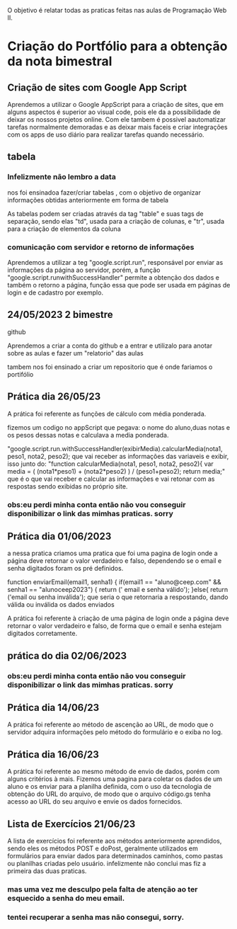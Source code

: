 
O objetivo é relatar todas as praticas feitas nas aulas de Programação Web II.

<h1> Criação do Portfólio para a obtenção da nota bimestral </h1>

<h2> Criação de sites com Google App Script </h2>  
<p> Aprendemos a utilizar o Google AppScript para a criação de sites, que em alguns aspectos é superior ao visual code, pois ele da a possibilidade de deixar os nossos projetos online. Com ele tambem é possivel aautomatizar tarefas normalmente demoradas e as deixar mais faceis e criar integrações com os apps de uso diário para realizar tarefas quando necessário.</p>

<h2> tabela </h2>
<h3>Infelizmente não lembro a data </h3>
<p>nos foi ensinadoa fazer/criar tabelas , com o objetivo de organizar informações obtidas anteriormente em forma de tabela </p>
<p> As tabelas podem ser criadas através da tag "table" e suas tags de separação, sendo elas "td", usada para a criação de colunas, e "tr", usada para a criação de elementos da coluna </p>

<h3> comunicação com servidor e retorno de informações </h3>
<p> Aprendemos a utilizar a teg "google.script.run", responsável por enviar as informações da página ao servidor, porém, a função "google.script.runwithSuccessHandler" permite a obtenção dos dados e também o retorno a página, função essa que pode ser usada em páginas de login e de cadastro por exemplo.

<h2> 24/05/2023 2 bimestre </h2>

<p>github</p> 

<p>Aprendemos a criar a conta do github e a entrar e utilizalo para anotar sobre as aulas e fazer um "relatorio" das aulas </p>
<p>tambem nos foi ensinado a criar um repositorio que é onde fariamos o portifólio</p>

<h2> Prática dia 26/05/23 </h2>
<p> A prática foi referente as funções de cálculo com média ponderada.</p>
 <p> fizemos um codigo no appScript que pegava: o nome do aluno,duas notas e os pesos dessas notas e calculava a media ponderada.</p>

 <p>"google.script.run.withSuccessHandler(exibirMedia).calcularMedia(nota1, peso1, nota2, peso2);
que vai receber as informações das variaveis e exibir, isso junto do:
"function calcularMedia(nota1, peso1, nota2, peso2){ var media = ( (nota1*peso1) + (nota2*peso2) ) / (peso1+peso2); return media;"
que é o que vai receber e calcular as informações e vai retonar com as respostas sendo exibidas no próprio site.</p>
  
  <h3> obs:eu perdi minha conta então não vou conseguir disponibilizar o link das mimhas praticas. sorry</h3>
  
<h2> Prática dia 01/06/2023 </h2>
<p>a nessa pratica criamos uma pratica que foi uma pagina de login onde a página deve retornar o valor verdadeiro e falso, dependendo se o email e senha digitados foram os pré definidos. </p>

<p>function enviarEmail(email1, senha1) { if(email1 == "aluno@ceep.com" && senha1 == "alunoceep2023") { return (' email e senha válido'); }else{ return ('email ou senha inválida');
que seria o que retornaria a respostando, dando válida ou inválida os dados enviados</p>
 
 <p> A prática foi referente à criação de uma página de login onde a página deve retornar o valor verdadeiro e falso, de forma que o email e senha estejam digitados corretamente. <p>
 <h2> prática do dia 02/06/2023</h2>
   
<h3> obs:eu perdi minha conta então não vou conseguir disponibilizar o link das mimhas praticas. sorry</h3>

<h2> Prática dia 14/06/23</h2>
 <p> A prática foi referente ao método de ascenção ao URL, de modo que o servidor adquira informações pelo método do formulário e o exiba no log.</p>

 <h2> Prática dia 16/06/23</h2>
<p> A prática foi referente ao mesmo método de envio de dados, porém com alguns critérios à mais. Fizemos uma pagina para coletar os dados de um aluno e os enviar para a planilha definida, com o uso da tecnologia de obtenção do URL do arquivo, de modo que o arquivo código.gs tenha acesso ao URL do seu arquivo e envie os dados fornecidos.</p>

<h2> Lista de Exercícios 21/06/23</h2>

 <p> A lista de exercícios foi referente aos métodos anteriormente aprendidos, sendo eles os métodos POST e doPost, geralmente utilizados em formulários para enviar dados para determinados caminhos, como pastas ou planilhas criadas pelo usuário. infelizmente não conclui mas fiz a primeira das duas praticas.</p>

<h3> mas uma vez me desculpo pela falta de atenção ao ter esquecido a senha do meu email.</h3>
<h3> tentei recuperar a senha mas não consegui, sorry.</h3>

